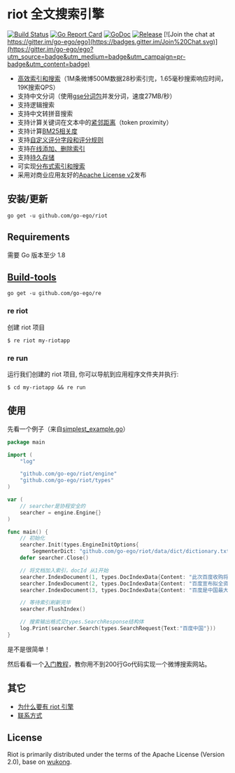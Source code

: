 # riot 全文搜索引擎

<!--<img align="right" src="https://raw.githubusercontent.com/go-ego/ego/master/logo.jpg">-->
<!--[![Build Status](https://travis-ci.org/go-ego/ego.svg)](https://travis-ci.org/go-ego/ego)
[![codecov](https://codecov.io/gh/go-ego/ego/branch/master/graph/badge.svg)](https://codecov.io/gh/go-ego/ego)-->
<!--<a href="https://circleci.com/gh/go-ego/ego/tree/dev"><img src="https://img.shields.io/circleci/project/go-ego/ego/dev.svg" alt="Build Status"></a>-->
<!-- [![CircleCI Status](https://circleci.com/gh/go-ego/riot.svg?style=shield)](https://circleci.com/gh/go-ego/riot) -->
[![Build Status](https://travis-ci.org/go-ego/riot.svg)](https://travis-ci.org/go-ego/riot)
[![Go Report Card](https://goreportcard.com/badge/github.com/go-ego/riot)](https://goreportcard.com/report/github.com/go-ego/riot)
[![GoDoc](https://godoc.org/github.com/go-ego/riot?status.svg)](https://godoc.org/github.com/go-ego/riot)
[![Release](https://github-release-version.herokuapp.com/github/go-ego/riot/release.svg?style=flat)](https://github.com/go-ego/riot/releases/latest)
[![Join the chat at https://gitter.im/go-ego/ego](https://badges.gitter.im/Join%20Chat.svg)](https://gitter.im/go-ego/ego?utm_source=badge&utm_medium=badge&utm_campaign=pr-badge&utm_content=badge)
<!--<a href="https://github.com/go-ego/ego/releases"><img src="https://img.shields.io/badge/%20version%20-%206.0.0%20-blue.svg?style=flat-square" alt="Releases"></a>-->

* [高效索引和搜索](/docs/benchmarking.md)（1M条微博500M数据28秒索引完，1.65毫秒搜索响应时间，19K搜索QPS）
* 支持中文分词（使用[gse分词包](https://github.com/go-ego/gse)并发分词，速度27MB/秒）
* 支持逻辑搜索
* 支持中文转拼音搜索
* 支持计算关键词在文本中的[紧邻距离](/docs/token_proximity.md)（token proximity）
* 支持计算[BM25相关度](/docs/bm25.md)
* 支持[自定义评分字段和评分规则](/docs/custom_scoring_criteria.md)
* 支持[在线添加、删除索引](/docs/realtime_indexing.md)
* 支持[持久存储](/docs/persistent_storage.md)
* 可实现[分布式索引和搜索](/docs/distributed_indexing_and_search.md)
* 采用对商业应用友好的[Apache License v2](/license.txt)发布


## 安装/更新

```
go get -u github.com/go-ego/riot
```

## Requirements

需要 Go 版本至少 1.8

## [Build-tools](https://github.com/go-ego/re)
```
go get -u github.com/go-ego/re 
```
### re riot
创建 riot 项目

```
$ re riot my-riotapp
```

### re run

运行我们创建的 riot 项目, 你可以导航到应用程序文件夹并执行:
```
$ cd my-riotapp && re run
```

## 使用

先看一个例子（来自[simplest_example.go](/examples/simple/simplest_example.go)）
```go
package main

import (
	"log"

	"github.com/go-ego/riot/engine"
	"github.com/go-ego/riot/types"
)

var (
	// searcher是协程安全的
	searcher = engine.Engine{}
)

func main() {
	// 初始化
	searcher.Init(types.EngineInitOptions{
		SegmenterDict: "github.com/go-ego/riot/data/dict/dictionary.txt"})
	defer searcher.Close()

	// 将文档加入索引，docId 从1开始
	searcher.IndexDocument(1, types.DocIndexData{Content: "此次百度收购将成中国互联网最大并购"}, false)
	searcher.IndexDocument(2, types.DocIndexData{Content: "百度宣布拟全资收购91无线业务"}, false)
	searcher.IndexDocument(3, types.DocIndexData{Content: "百度是中国最大的搜索引擎"}, false)

	// 等待索引刷新完毕
	searcher.FlushIndex()

	// 搜索输出格式见types.SearchResponse结构体
	log.Print(searcher.Search(types.SearchRequest{Text:"百度中国"}))
}
```

是不是很简单！

然后看看一个[入门教程](/docs/codelab.md)，教你用不到200行Go代码实现一个微博搜索网站。

## 其它

* [为什么要有 riot 引擎](/docs/why_wukong.md)
* [联系方式](/docs/feedback.md)

## License

Riot is primarily distributed under the terms of the Apache License (Version 2.0), base on [wukong](https://github.com/huichen/wukong).
